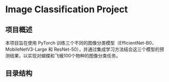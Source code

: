 # Image Classification Project

## 项目概述

本项目旨在使用 PyTorch 训练三个不同的图像分类模型（EfficientNet-B0、MobileNetV3-Large 和 ResNet-50），并通过集成学习方法结合这三个模型的预测结果，以实现对蝴蝶和飞蛾100个物种的图像分类任务。

## 目录结构
